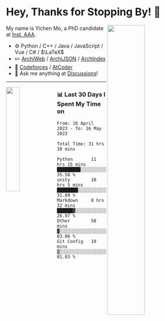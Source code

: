 # Hey, Thanks for Stopping By! 🦭

<picture>
    <source media="(prefers-color-scheme: dark)" srcset="https://github-readme-stats.vercel.app/api?username=amomorning&show_icons=true&theme=noctis_minimus&hide=issues">
    <img align="right" width="45%" src="https://github-readme-stats.vercel.app/api?username=amomorning&show_icons=true&theme=graywhite&hide=issues">
</picture>


My name is Yichen Mo, a PhD candidate at [Inst. AAA](https://archialgo.com).

-   :gear: Python / C++ / Java / JavaScript / Vue / C# / $\LaTeX$ 
-   :pencil2: [ArchiWeb](https://web.archialgo.com) / [ArchiJSON](https://www.food4rhino.com/en/app/archijson) / [ArchIndex](https://index.archialgo.com/) 
-   :abacus: [Codeforces](https://codeforces.com/profile/LaPluma) / [AtCoder](https://atcoder.jp/users/amomorning)
-   :thought_balloon: Ask me anything at [Discussions](https://github.com/amomorning/amomorning/discussions/new)!


---

<picture>
    <source media="(prefers-color-scheme: dark)" srcset="https://github-readme-stats.vercel.app/api/top-langs/?username=amomorning&hide=Mathematica&theme=noctis_minimus">
    <img align="left" width="27%" src="https://github-readme-stats.vercel.app/api/top-langs/?username=amomorning&hide=Mathematica&theme=graywhite">
</picture>

  
### 📊 Last 30 Days I Spent My Time on

<!--START_SECTION:waka-->

```text
From: 16 April 2023 - To: 16 May 2023

Total Time: 31 hrs 38 mins

Python       11 hrs 15 mins  █████████░░░░░░░░░░░░░░░░   35.58 %
unity        10 hrs 5 mins   ████████░░░░░░░░░░░░░░░░░   31.89 %
Markdown     8 hrs 32 mins   ██████▓░░░░░░░░░░░░░░░░░░   26.97 %
Other        58 mins         ▓░░░░░░░░░░░░░░░░░░░░░░░░   03.06 %
Git Config   19 mins         ▒░░░░░░░░░░░░░░░░░░░░░░░░   01.03 %
```

<!--END_SECTION:waka-->　　
